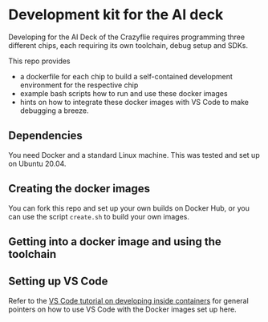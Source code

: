 
Development kit for the AI deck
===============================

Developing for the AI Deck of the Crazyflie requires programming three different chips, each 
requiring its own toolchain, debug setup and SDKs.

This repo provides

* a dockerfile for each chip to build a self-contained development environment for the respective chip
* example bash scripts how to run and use these docker images
* hints on how to integrate these docker images with VS Code to make debugging a breeze.

Dependencies
------------
You need Docker and a standard Linux machine. This was tested and set up on Ubuntu 20.04.


Creating the docker images
--------------------------
You can fork this repo and set up your own builds on Docker Hub, or you can use the script `create.sh` to build your
own images.


Getting into a docker image and using the toolchain 
---------------------------------------------------





Setting up VS Code 
------------------

Refer to the [VS Code tutorial on developing inside containers](https://code.visualstudio.com/docs/remote/containers-tutorial)
for general pointers on how to use VS Code with the Docker images set up here.




